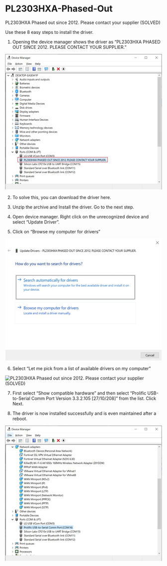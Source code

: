 # PL2303HXA-Phased-Out
PL2303HXA Phased out since 2012. Please contact your supplier (SOLVED)

Use these 8 easy steps to install the driver.

1. Opening the device manager shows the driver as “PL2303HXA PHASED OUT SINCE 2012. PLEASE CONTACT YOUR SUPPLIER.”

![](/images/Prolific-pl2303hxa-device-manager-not-recognized.jpg "PL2303HXA Phased out since 2012. Please contact your supplier (SOLVED)")

2. To solve this, you can download the driver here.

3. Unzip the archive and Install the driver. Go to the next step.

4. Open device manager. Right click on the unrecognized device and select “Update Driver”.

5. Click on “Browse my computer for drivers”

![](/images/Prolific-pl2303hxa-Browse-my-computer-for-drivers.jpg "PL2303HXA Phased out since 2012. Please contact your supplier (SOLVED)")

6. Select “Let me pick from a list of available drivers on my computer”

![](/images/Prolific-pl2303hxa-Let-me-pick-from-a-list-of-available-drivers-on-my-computer "PL2303HXA Phased out since 2012. Please contact your supplier (SOLVED)")

7. First select “Show compatible hardware” and then select “Prolific USB-to-Serial Comm Port Version 3.3.2.105 [27/10/208]” from the list. Click Next.

8. The driver is now installed successfully and is even maintained after a reboot.

![](/images/Prolific-pl2303hxa-driver-installed-succesfully.jpg "PL2303HXA Phased out since 2012. Please contact your supplier (SOLVED)")
